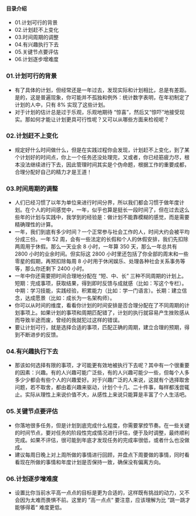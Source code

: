 #### 目录介绍
- 01.计划可行的背景
- 02.计划赶不上变化
- 03.时间周期的调整
- 04.有兴趣执行下去
- 05.关键节点要评估
- 06.计划逐步增难度





### 01.计划可行的背景
- 有了具体的计划，但经常还是一年过去，发现实际和计划相比，总是有差距。是的，这是普遍现象，你可能并不孤独和例外：统计数字表明，在年初制定了计划的人中，只有 8% 实现了这些计划。
- 对于计划的估计总是过于乐观，乐观地期待 “惊喜”，然后又“惊吓”地接受现实。那如何才能让计划更具可行性呢？又可以从哪些方面来检视呢？


### 02.计划赶不上变化
- 规定好什么时间做什么，但是在实践过程你会发现，计划赶不上变化，到了某个计划好的时间点，你上一个任务还没处理完，又或者，你已经筋疲力尽，根本没法继续进行下去，因此管理时间其实是个伪命题，根据工作的重要成都，合理分配好自己的精力才是王道！


### 03.时间周期的调整
- 人们已经习惯了以年为单位来进行时间分界，所以我们都会习惯于做年度计划。在个人的时间感觉中，一年，似乎也算是挺长一段时间了，但在过去这么些年的计划与实践中，我学到的经验是：做计划不能靠模糊的感觉，而是需要精确理性的计算。
- 一年，我们到底有多少时间？一个正常参与社会工作的人，时间大约会被平均分成三份。一年 52 周，会有一些法定的长假和个人的休假安排，我们先扣除两周用于休假。那么一天业余 8 小时，一年算 350 天，那么一年总共有 2800 小时的业余时间。但实际这 2800 小时里还包括了你全部的周末和一些零星的假期，再预扣除每周 8 小时用于休闲娱乐、处理各种社会关系事务等等，那么你还剩下 2400 小时。
- 一年中你还需要把时间合理地分配在 “短、中、长” 三种不同周期的计划上。短期：完成事项，获取结果，得到即时反馈与成就感（比如：写这个专栏）。中期：学习技能，实践经验，积累能力（比如：学一门语言）。长期：建立信念，达成愿景（比如：成长为一名架构师）。
- 你可以从时间的维度，看看你计划的时间安排是否合理分配在了不同周期的计划事项上。如果计划的事项和周期匹配错了，计划的执行就容易产生挫败感从而导致半途而废，曾经的我就犯过这样的错误。
- 要让计划可行，就是选择合适的事项，匹配正确的周期，建立合理的预期，得到不断进步的反馈。


### 04.有兴趣执行下去
- 那该如何选择有限的事项，才可能更有效地被执行下去呢？其中有一个很重要的因素：兴趣。有的人兴趣可能广泛些，有的人兴趣可能少一些，但每个人多多少少都会有些个人的兴趣爱好。对于兴趣广泛的人来说，这就有个选择取舍问题，若不取舍，都由着兴趣来驱动，计划个十几、二十件事，每样都浅尝辄止。实际从理性上来说价值不大，从感性上来说只能算是丰富了个人生活吧。


### 05.关键节点要评估
- 你落地很多任务，但是计划到底完成什么程度，你需要掌控节奏。在一些关键的时间节点，要对任务的阶段性完成情况进行评估，便于及时调整，最终顺利完成。如果不评估，很可能到年底才发现任务的完成率很低，或者什么也没做成。
- 建议每周日晚上对上周所做的事情进行回顾，并盘点下周要做的事情，同时看看现在所做的事情和年度计划是否保持一致，确保没有偏离方向。



### 06.计划逐步增难度
- 设置比你当前水平高一点点的目标是更为合适的，这样既有挑战的动力，又不会因为太难而畏惧不前。这里的 ”高一点点“ 要注意，应该理解为比 ”跳一跳才能够得着“ 难度更低。









